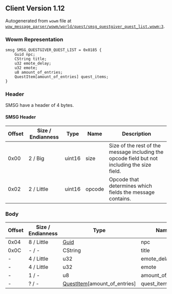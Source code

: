 ## Client Version 1.12

Autogenerated from `wowm` file at [`wow_message_parser/wowm/world/quest/smsg_questgiver_quest_list.wowm:3`](https://github.com/gtker/wow_messages/tree/main/wow_message_parser/wowm/world/quest/smsg_questgiver_quest_list.wowm#L3).

### Wowm Representation
```rust,ignore
smsg SMSG_QUESTGIVER_QUEST_LIST = 0x0185 {
    Guid npc;
    CString title;
    u32 emote_delay;
    u32 emote;
    u8 amount_of_entries;
    QuestItem[amount_of_entries] quest_items;
}
```
### Header
SMSG have a header of 4 bytes.

#### SMSG Header
| Offset | Size / Endianness | Type   | Name   | Description |
| ------ | ----------------- | ------ | ------ | ----------- |
| 0x00   | 2 / Big           | uint16 | size   | Size of the rest of the message including the opcode field but not including the size field.|
| 0x02   | 2 / Little        | uint16 | opcode | Opcode that determines which fields the message contains.|
### Body
| Offset | Size / Endianness | Type | Name | Description |
| ------ | ----------------- | ---- | ---- | ----------- |
| 0x04 | 8 / Little | [Guid](../spec/packed-guid.md) | npc |  |
| 0x0C | - / - | CString | title |  |
| - | 4 / Little | u32 | emote_delay |  |
| - | 4 / Little | u32 | emote |  |
| - | 1 / - | u8 | amount_of_entries |  |
| - | ? / - | [QuestItem](questitem.md)[amount_of_entries] | quest_items |  |
